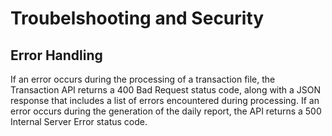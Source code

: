 # Troubelshooting and Security

## Error Handling
If an error occurs during the processing of a transaction file, the Transaction API returns a 400 Bad Request status code, along with a JSON response that includes a list of errors encountered during processing. If an error occurs during the generation of the daily report, the API returns a 500 Internal Server Error status code.